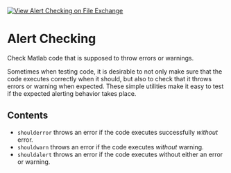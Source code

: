 [![View Alert Checking on File Exchange](https://www.mathworks.com/matlabcentral/images/matlab-file-exchange.svg)](https://www.mathworks.com/matlabcentral/fileexchange/90022-alert-checking)

# Alert Checking

Check Matlab code that is supposed to throw errors or warnings.


Sometimes when testing code, it is desirable to not only make sure that the code executes correctly when it should, but also to check that it throws errors or warning when expected. These simple utilities make it easy to test if the expected alerting behavior takes place. 

## Contents
-	`shoulderror` throws an error if the code executes successfully _without_ error.
-	`shouldwarn` throws an error if the code executes _without_ warning.
-	`shouldalert` throws an error if the code executes without either an error or warning.
